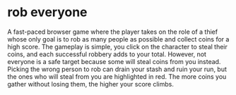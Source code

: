 # rob everyone
A fast-paced browser game where the player takes on the role of a thief whose only goal is to rob as many people as possible and collect coins for a high score. The gameplay is simple, you click on the character to steal their coins, and each successful robbery adds to your total. However, not everyone is a safe target because some will steal coins from you instead. Picking the wrong person to rob can drain your stash and ruin your run, but the ones who will steal from you are highlighted in red. The more coins you gather without losing them, the higher your score climbs.
